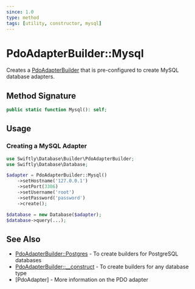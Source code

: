 ```yaml
---
since: 1.0
type: method
tags: [utility, constructor, mysql]
---
```

# PdoAdapterBuilder::Mysql

Creates a [PdoAdapterBuilder](./index.md) that is pre-configured to create MySQL
database adapters.

## Method Signature

```php
public static function Mysql(): self;
```

## Usage
### Creating a MySQL Adapter

```php
use Swiftly\Database\Builder\PdoAdapterBuilder;
use Swiftly\Database\Database;

$adapter = PdoAdapterBuilder::Mysql()
    ->setHostname('127.0.0.1')
    ->setPort(3306)
    ->setUsername('root')
    ->setPassword('password')
    ->create();

$database = new Database($adapter);
$database->query(...);
```

## See Also

* [PdoAdapterBuilder::Postgres](./Postgres.md) - To create builders for PostgreSQL databases
* [PdoAdapterBuilder::__construct](./__construct.md) - To create builders for any database type
* [PdoAdapter] - More information on the PDO adapter